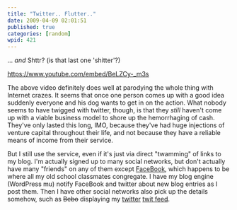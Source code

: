```yaml
---
title: "Twitter.. Flutter.."
date: 2009-04-09 02:01:51
published: true
categories: [random]
wpid: 421
---
```


... *and* Shttr? (is that last one 'shitter'?)

https://www.youtube.com/embed/BeLZCy-_m3s

The above video definitely does well at parodying the whole thing with Internet crazes. It seems that once one person comes up with a good idea suddenly everyone and his dog wants to get in on the action. What nobody seems to have twigged with twitter, though, is that they *still* haven't come up with a viable business model to shore up the hemorrhaging of cash. They've only lasted this long, IMO, because they've had huge injections of venture capital throughout their life, and not because they have a reliable means of income from their service.

But I still use the service, even if it's just via direct "twamming" of links to my blog. I'm actually signed up to many social networks, but don't actually have many "friends" on any of them except [FaceBook](https://www.facebook.com/ "FaceBook"), which happens to be where all my old school classmates congregate. I have my blog engine (WordPress mu) notify FaceBook and twitter about new blog entries as I post them. Then I have other social networks also pick up the details somehow, such as ~~Bebo~~ displaying my [twitter](https://www.twitter.com/ "twitter") [twit feed](https://www.twitter.com/diddledan).